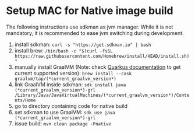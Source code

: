 <!--
  Licensed to the Apache Software Foundation (ASF) under one
  or more contributor license agreements.  See the NOTICE file
  distributed with this work for additional information
  regarding copyright ownership.  The ASF licenses this file
  to you under the Apache License, Version 2.0 (the
  "License"); you may not use this file except in compliance
  with the License.  You may obtain a copy of the License at

    http://www.apache.org/licenses/LICENSE-2.0

  Unless required by applicable law or agreed to in writing,
  software distributed under the License is distributed on an
  "AS IS" BASIS, WITHOUT WARRANTIES OR CONDITIONS OF ANY
  KIND, either express or implied.  See the License for the
  specific language governing permissions and limitations
  under the License.
  -->

Setup MAC for Native image build
================================

The following instructions use sdkman as jvm manager. While it is not mandatory, it is recommended to ease jvm switching during development. 

1. install sdkman: `curl -s "https://get.sdkman.io" | bash` 
2. install brew: `/bin/bash -c "$(curl -fsSL https://raw.githubusercontent.com/Homebrew/install/HEAD/install.sh)"`
3. manually install GraalVM (Note: check [Quarkus documentation](https://quarkus.io/guides/building-native-image#configuring-graalvm) to get current supported version): `brew install --cask graalvm/tap/(*current_graalvm_version*)`
4. link GraalVM inside sdkman: `sdk install java (*current_graalvm_version*)-grl /Library/Java/JavaVirtualMachines/(*current_graalvm_version*)/Contents/Home` 
5. go to directory containing code for native build
6. set sdkman to use GraalVM: `sdk use java (*current_graalvm_version*)-grl` 
7. issue build: `mvn clean package -Pnative`